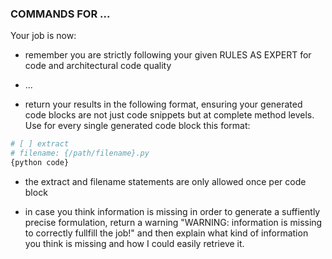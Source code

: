 ### COMMANDS FOR ...
Your job is now:
* remember you are strictly following your given RULES AS EXPERT <role defined in rules file> for code and architectural code quality
* ...
   
* return your results in the following format, ensuring your generated code blocks are not just code snippets but at complete method levels. Use for every single generated code block this format:
```python
# [ ] extract
# filename: {/path/filename}.py
{python code}
```
* the extract and filename statements are only allowed once per code block

* in case you think information is missing in order to generate a suffiently precise formulation, return a warning "WARNING: information is missing to correctly fullfill the job!" and then explain what kind of information you think is missing and how I could easily retrieve it.  